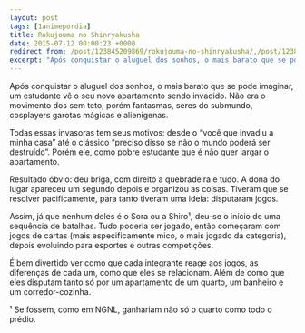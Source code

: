 ```yaml
---
layout: post
tags: [1animepordia]
title: Rokujouma no Shinryakusha
date: 2015-07-12 00:00:23 +0000
redirect_from: /post/123845209869/rokujouma-no-shinryakusha/,/post/123845209869/
excerpt: "Após conquistar o aluguel dos sonhos, o mais barato que se pode imaginar, um estudante vê o seu novo apartamento sendo invadido. Não era o movimento dos sem teto, porém fantasmas, seres do submundo, cosplayers garotas mágicas e alienígenas."
---
```


Após conquistar o aluguel dos sonhos, o mais barato que se pode
imaginar, um estudante vê o seu novo apartamento sendo invadido. Não era
o movimento dos sem teto, porém fantasmas, seres do submundo, cosplayers
garotas mágicas e alienígenas.

Todas essas invasoras tem seus motivos: desde o “você que invadiu a
minha casa” até o clássico “preciso disso se não o mundo poderá ser
destruído”. Porém ele, como pobre estudante que é não quer largar o
apartamento.

Resultado óbvio: deu briga, com direito a quebradeira e tudo. A dona do
lugar apareceu um segundo depois e organizou as coisas. Tiveram que se
resolver pacificamente, para tanto tiveram uma ideia: disputaram jogos.

Assim, já que nenhum deles é o Sora ou a Shiro¹, deu-se o início de uma
sequência de batalhas. Tudo poderia ser jogado, então começaram com
jogos de cartas (mais especificamente mico, o mais jogado da categoria),
depois evoluindo para esportes e outras competições.

É bem divertido ver como que cada integrante reage aos jogos, as
diferenças de cada um, como que eles se relacionam. Além de como que
eles disputam tanto só por um apartamento de um quarto, um banheiro e um
corredor-cozinha.

<!-- more -->

¹ Se fossem, como em NGNL, ganhariam não só o quarto como todo o prédio.

